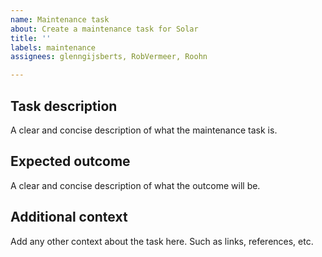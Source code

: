 ```yaml
---
name: Maintenance task
about: Create a maintenance task for Solar
title: ''
labels: maintenance
assignees: glenngijsberts, RobVermeer, Roohn

---
```


## Task description
A clear and concise description of what the maintenance task is.

## Expected outcome
A clear and concise description of what the outcome will be.

## Additional context
Add any other context about the task here. Such as links, references, etc.
